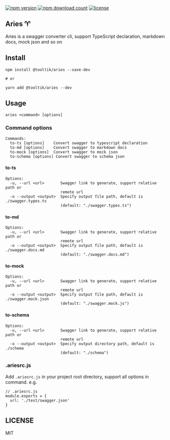 [![npm version](https://img.shields.io/npm/v/@tooltik/aries.svg)](https://www.npmjs.com/package/@tooltik/aries) [![npm download count](https://img.shields.io/npm/dt/@tooltik/aries.svg)](https://www.npmjs.com/package/@tooltik/aries) [![license](https://img.shields.io/npm/l/@tooltik/aries.svg)](LICENSE) 

## Aries ♈️
Aries is a swagger converter cli, support TypeScript declaration, markdown docs, mock json and so on

## Install
```
npm install @tooltik/aries --save-dev

# or

yarn add @tooltik/aries --dev
```

## Usage
```
aries <command> [options]
```

### Command options
```
Commands:
  to-ts [options]    Convert swagger to typescript declaration
  to-md [options]    Convert swagger to markdown docs
  to-mock [options]  Convert swagger to mock json
  to-schema [options] Convert swagger to schema json
```

#### to-ts
```
Options:
  -u, --url <url>       Swagger link to generate, support relative path or
                        remote url
  -o --output <output>  Specify output file path, default is ./swagger.types.ts
                        (default: "./swagger.types.ts")
```

#### to-md
```
Options:
  -u, --url <url>       Swagger link to generate, support relative path or
                        remote url
  -o --output <output>  Specify output file path, default is ./swagger.docs.md
                        (default: "./swagger.docs.md")
```

#### to-mock
```
Options:
  -u, --url <url>       Swagger link to generate, support relative path or
                        remote url
  -o --output <output>  Specify output file path, default is ./swagger.mock.json
                        (default: "./swagger.mock.js")
```

#### to-schema
```
Options:
  -u, --url <url>       Swagger link to generate, support relative path or
                        remote url
  -o --output <output>  Specify output directory path, default is ./schema
                        (default: "./schema")
```

### .ariesrc.js
Add `.ariesrc.js` in your project root directory, support all options in command. e.g.

```
// .ariesrc.js
module.exports = {
  url: './test/swagger.json'
}
```


## LICENSE
MIT